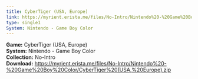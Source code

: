 ```yaml
---
title: CyberTiger (USA, Europe)
link: https://myrient.erista.me/files/No-Intro/Nintendo%20-%20Game%20Boy%20Color/CyberTiger%20(USA,%20Europe).zip
type: single1
System: Nintendo - Game Boy Color
---
```

<b>Game:</b> CyberTiger (USA, Europe)<br>
<b>System:</b> Nintendo - Game Boy Color<br>
<b>Collection:</b> No-Intro<br>
<b>Download:</b> https://myrient.erista.me/files/No-Intro/Nintendo%20-%20Game%20Boy%20Color/CyberTiger%20(USA,%20Europe).zip
